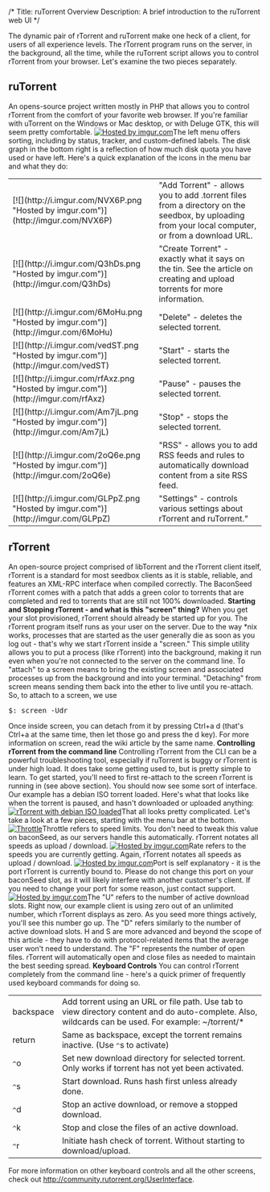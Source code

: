 /*
Title: ruTorrent Overview
Description: A brief introduction to the ruTorrent web UI
*/

The dynamic pair of rTorrent and ruTorrent make one heck of a client, for users of all experience levels. The rTorrent program runs on the server, in the background, all the time, while the ruTorrent script allows you to control rTorrent from your browser. Let's examine the two pieces separately.

## ruTorrent

An opens-source project written mostly in PHP that allows you to control rTorrent from the comfort of your favorite web browser. If you're familiar with uTorrent on the Windows or Mac desktop, or with Deluge GTK, this will seem pretty comfortable. [![](http://i.imgur.com/53fKG.png "Hosted by imgur.com")](http://imgur.com/53fKG)The left menu offers sorting, including by status, tracker, and custom-defined labels. The disk graph in the bottom right is a reflection of how much disk quota you have used or have left. Here's a quick explanation of the icons in the menu bar and what they do:

<table>

<tbody>

<tr>

<td>[![](http://i.imgur.com/NVX6P.png "Hosted by imgur.com")](http://imgur.com/NVX6P)</td>

<td>"Add Torrent" - allows you to add .torrent files from a directory on the seedbox, by uploading from your local computer, or from a download URL.</td>

</tr>

<tr>

<td>[![](http://i.imgur.com/Q3hDs.png "Hosted by imgur.com")](http://imgur.com/Q3hDs)</td>

<td>"Create Torrent" - exactly what it says on the tin. See the article on creating and upload torrents for more information.</td>

</tr>

<tr>

<td>[![](http://i.imgur.com/6MoHu.png "Hosted by imgur.com")](http://imgur.com/6MoHu)</td>

<td>"Delete" - deletes the selected torrent.</td>

</tr>

<tr>

<td>[![](http://i.imgur.com/vedST.png "Hosted by imgur.com")](http://imgur.com/vedST)</td>

<td>"Start" - starts the selected torrent.</td>

</tr>

<tr>

<td>[![](http://i.imgur.com/rfAxz.png "Hosted by imgur.com")](http://imgur.com/rfAxz)</td>

<td>"Pause" - pauses the selected torrent.</td>

</tr>

<tr>

<td>[![](http://i.imgur.com/Am7jL.png "Hosted by imgur.com")](http://imgur.com/Am7jL)</td>

<td>"Stop" - stops the selected torrent.</td>

</tr>

<tr>

<td>[![](http://i.imgur.com/2oQ6e.png "Hosted by imgur.com")](http://imgur.com/2oQ6e)</td>

<td>"RSS" - allows you to add RSS feeds and rules to automatically download content from a site RSS feed.</td>

</tr>

<tr>

<td>[![](http://i.imgur.com/GLPpZ.png "Hosted by imgur.com")](http://imgur.com/GLPpZ)</td>

<td>"Settings" - controls various settings about rTorrent and ruTorrent."</td>

</tr>

</tbody>

</table>

## rTorrent

An open-source project comprised of libTorrent and the rTorrent client itself, rTorrent is a standard for most seedbox clients as it is stable, reliable, and features an XML-RPC interface when compiled correctly. The BaconSeed rTorrent comes with a patch that adds a green color to torrents that are completed and red to torrents that are still not 100% downloaded. **Starting and Stopping rTorrent - and what is this "screen" thing?** When you get your slot provisioned, rTorrent should already be started up for you. The rTorrent program itself runs as your user on the server. Due to the way *nix works, processes that are started as the user generally die as soon as you log out - that's why we start rTorrent inside a "screen." This simple utility allows you to put a process (like rTorrent) into the background, making it run even when you're not connected to the server on the command line. To "attach" to a screen means to bring the existing screen and associated processes up from the background and into your terminal. "Detaching" from screen means sending them back into the ether to live until you re-attach. So, to attach to a screen, we use

<pre>$: screen -Udr</pre>

Once inside screen, you can detach from it by pressing Ctrl+a d (that's Ctrl+a at the same time, then let those go and press the d key). For more information on screen, read the wiki article by the same name. **Controlling rTorrent from the command line** Controlling rTorrent from the CLI can be a powerful troubleshooting tool, especially if ruTorrent is buggy or rTorrent is under high load. It does take some getting used to, but is pretty simple to learn. To get started, you'll need to first re-attach to the screen rTorrent is running in (see above section). You should now see some sort of interface. Our example has a debian ISO torrent loaded. Here's what that looks like when the torrent is paused, and hasn't downloaded or uploaded anything: [![rTorrent with debian ISO loaded](http://i.imgur.com/g9Ybl.png "Hosted by imgur.com")](http://imgur.com/g9Ybl)That all looks pretty complicated. Let's take a look at a few pieces, starting with the menu bar at the bottom. [![Throttle](http://i.imgur.com/7rBAa.png "Hosted by imgur.com")](http://imgur.com/7rBAa)Throttle refers to speed limits. You don't need to tweak this value on baconSeed, as our servers handle this automatically. rTorrent notates all speeds as upload / download. [![](http://i.imgur.com/AS8sM.png "Hosted by imgur.com")](http://imgur.com/AS8sM)Rate refers to the speeds you are currently getting. Again, rTorrent notates all speeds as upload / download. [![](http://i.imgur.com/NxodK.png "Hosted by imgur.com")](http://imgur.com/NxodK)Port is self explanatory - it is the port rTorrent is currently bound to. Please do not change this port on your baconSeed slot, as it will likely interfere with another customer's client. If you need to change your port for some reason, just contact support. [![](http://i.imgur.com/RZTl5.png "Hosted by imgur.com")](http://imgur.com/RZTl5)The "U" refers to the number of active download slots. Right now, our example client is using zero out of an unlimited number, which rTorrent displays as zero. As you seed more things actively, you'll see this number go up. The "D" refers similarly to the number of active download slots. H and S are more advanced and beyond the scope of this article - they have to do with protocol-related items that the average user won't need to understand. The "F" represents the number of open files. rTorrent will automatically open and close files as needed to maintain the best seeding spread. **Keyboard Controls** You can control rTorrent completely from the command line - here's a quick primer of frequently used keyboard commands for doing so.

<table>

<tbody>

<tr>

<td>backspace</td>

<td>Add torrent using an URL or file path. Use tab to view directory content and do auto-complete. Also, wildcards can be used. For example: ~/torrent/*</td>

</tr>

<tr>

<td>return</td>

<td>Same as backspace, except the torrent remains inactive. (Use <tt>^</tt>s to activate)</td>

</tr>

<tr>

<td><tt>^</tt>o</td>

<td>Set new download directory for selected torrent. Only works if torrent has not yet been activated.</td>

</tr>

<tr>

<td><tt>^</tt>s</td>

<td>Start download. Runs hash first unless already done.</td>

</tr>

<tr>

<td><tt>^</tt>d</td>

<td>Stop an active download, or remove a stopped download.</td>

</tr>

<tr>

<td><tt>^</tt>k</td>

<td>Stop and close the files of an active download.</td>

</tr>

<tr>

<td><tt>^</tt>r</td>

<td>Initiate hash check of torrent. Without starting to download/upload.</td>

</tr>

</tbody>

</table>

For more information on other keyboard controls and all the other screens, check out http://community.rutorrent.org/UserInterface.